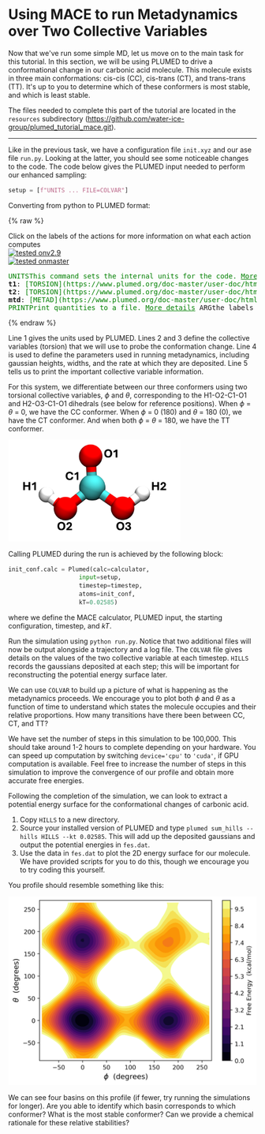 # Using MACE to run Metadynamics over Two Collective Variables

Now that we've run some simple MD, let us move on to the main task for this tutorial. In this section, we will be using PLUMED to drive a conformational change in our carbonic acid molecule. This molecule exists in three main conformations: cis-cis (CC), cis-trans (CT), and trans-trans (TT). It's up to you to determine which of these conformers is most stable, and which is least stable. 

The files needed to complete this part of the tutorial are located in the `resources` subdirectory (https://github.com/water-ice-group/plumed_tutorial_mace.git). 

---

Like in the previous task, we have a configuration file `init.xyz` and our ase file `run.py`. Looking at the latter, you should see some noticeable changes to the code. The code below gives the PLUMED input needed to perform our enhanced sampling:

```python
setup = [f"UNITS ... FILE=COLVAR"]
```

Converting from python to PLUMED format:

{% raw %}
<div class="plumedpreheader">
<div class="headerInfo" id="value_details_data/04_metaD.md_working_1.dat"> Click on the labels of the actions for more information on what each action computes </div>
<div class="containerBadge">
<div class="headerBadge"><a href="04_metaD.md_working_1.dat.plumed.stderr"><img src="https://img.shields.io/badge/v2.9-failed-red.svg" alt="tested onv2.9" /></a></div>
<div class="headerBadge"><a href="04_metaD.md_working_1.dat.plumed_master.stderr"><img src="https://img.shields.io/badge/master-failed-red.svg" alt="tested onmaster" /></a></div>
</div>
</div>
<pre class="plumedlisting">
<span class="plumedtooltip" style="color:green">UNITS<span class="right">This command sets the internal units for the code. <a href="https://www.plumed.org/doc-master/user-doc/html/UNITS" style="color:green">More details</a><i></i></span></span> <span class="plumedtooltip">LENGTH<span class="right">the units of lengths<i></i></span></span>=A <span class="plumedtooltip">TIME<span class="right">the units of time<i></i></span></span>=ps <span class="plumedtooltip">ENERGY<span class="right">the units of energy<i></i></span></span>=eV
<span style="display:none;" id="data/04_metaD.md_working_1.dat">The UNITS action with label <b></b> calculates something</span><b name="data/04_metaD.md_working_1.datt1" onclick='showPath("data/04_metaD.md_working_1.dat","data/04_metaD.md_working_1.datt1","data/04_metaD.md_working_1.datt1","brown")'>t1</b>: <span class="plumedtooltip" style="color:green">[TORSION](https://www.plumed.org/doc-master/user-doc/html/_t_o_r_s_i_o_n.html<span class="right">This action is not part of PLUMED and was included by using a LOAD command <a href="https://www.plumed.org/doc-master/user-doc/html/LOAD" style="color:green">More details</a><i></i></span></span> ATOMS=1,6,4,5
<b name="data/04_metaD.md_working_1.datt2" onclick='showPath("data/04_metaD.md_working_1.dat","data/04_metaD.md_working_1.datt2","data/04_metaD.md_working_1.datt2","brown")'>t2</b>: <span class="plumedtooltip" style="color:green">[TORSION](https://www.plumed.org/doc-master/user-doc/html/_t_o_r_s_i_o_n.html<span class="right">This action is not part of PLUMED and was included by using a LOAD command <a href="https://www.plumed.org/doc-master/user-doc/html/LOAD" style="color:green">More details</a><i></i></span></span> ATOMS=2,3,4,5
<b name="data/04_metaD.md_working_1.datmtd" onclick='showPath("data/04_metaD.md_working_1.dat","data/04_metaD.md_working_1.datmtd","data/04_metaD.md_working_1.datmtd","brown")'>mtd</b>: <span class="plumedtooltip" style="color:green">[METAD](https://www.plumed.org/doc-master/user-doc/html/_m_e_t_a_d.html<span class="right">This action is not part of PLUMED and was included by using a LOAD command <a href="https://www.plumed.org/doc-master/user-doc/html/LOAD" style="color:green">More details</a><i></i></span></span> ARG=t1,t2 SIGMA=0.25,0.25 HEIGHT=0.013 PACE=100 FILE=HILLS BIASFACTOR=5 TEMP=300
<span class="plumedtooltip" style="color:green">PRINT<span class="right">Print quantities to a file. <a href="https://www.plumed.org/doc-master/user-doc/html/PRINT" style="color:green">More details</a><i></i></span></span> <span class="plumedtooltip">ARG<span class="right">the labels of the values that you would like to print to the file<i></i></span></span>=t1.*,t2.*,mtd.* <span class="plumedtooltip">STRIDE<span class="right"> the frequency with which the quantities of interest should be output<i></i></span></span>=100 <span class="plumedtooltip">FILE<span class="right">the name of the file on which to output these quantities<i></i></span></span>=COLVAR
</pre>
 {% endraw %} 


Line 1 gives the units used by PLUMED. Lines 2 and 3 define the collective variables (torsion) that we will use to probe the conformation change. Line 4 is used to define the parameters used in running metadynamics, including gaussian heights, widths, and the rate at which they are deposited. Line 5 tells us to print the important collective variable information. 

For this system, we differentiate between our three conformers using two torsional collective variables, $\phi$ and $\theta$, corresponding to the H1-O2-C1-O1 and H2-O3-C1-O1 dihedrals (see below for reference positions). When $\phi$ = $\theta$ = 0, we have the CC conformer. When $\phi$ = 0 (180) and $\theta$ = 180 (0), we have the CT conformer. And when both  $\phi$ = $\theta$ = 180, we have the TT conformer. 

<img src="./img/atoms_label.png" alt="drawing" width="350"/>

Calling PLUMED during the run is achieved by the following block:
```python
init_conf.calc = Plumed(calc=calculator,
                    input=setup,
                    timestep=timestep,
                    atoms=init_conf,
                    kT=0.02585)
```
where we define the MACE calculator, PLUMED input, the starting configuration, timestep, and *kT*. 

Run the simulation using `python run.py`. Notice that two additional files will now be output alongside a trajectory and a log file. The `COLVAR` file gives details on the values of the two collective variable at each timestep. `HILLS` records the gaussians deposited at each step; this will be important for reconstructing the potential energy surface later. 

We can use `COLVAR` to build up a picture of what is happening as the metadynamics proceeds. We encourage you to plot both $\phi$ and $\theta$ as a function of time to understand which states the molecule occupies and their relative proportions. How many transitions have there been between CC, CT, and TT?

We have set the number of steps in this simulation to be 100,000. This should take around 1-2 hours to complete depending on your hardware. You can speed up computation by switching `device='cpu'` to `'cuda'`, if GPU computation is available. Feel free to increase the number of steps in this simulation to improve the convergence of our profile and obtain more accurate free energies. 

Following the completion of the simulation, we can look to extract a potential energy surface for the conformational changes of carbonic acid. 
1. Copy `HILLS` to a new directory.
2. Source your installed version of PLUMED and type `plumed sum_hills --hills HILLS --kt 0.02585`. This will add up the deposited gaussians and output the potential energies in `fes.dat`.
3. Use the data in `fes.dat` to plot the 2D energy surface for our molecule. We have provided scripts for you to do this, though we encourage you to try coding this yourself.

You profile should resemble something like this:

<img src="./img/conf_free_energy.png" alt="drawing" width="600"/>

We can see four basins on this profile (if fewer, try running the simulations for longer). Are you able to identify which basin corresponds to which conformer? What is the most stable conformer? Can we provide a chemical rationale for these relative stabilities? 
